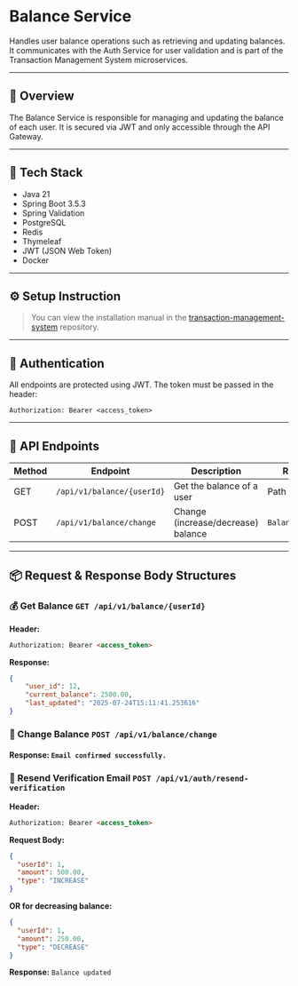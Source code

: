 # Balance Service

Handles user balance operations such as retrieving and updating balances. It communicates with the Auth Service for user validation and is part of the Transaction Management System microservices.

---

## 📜 Overview

The Balance Service is responsible for managing and updating the balance of each user. It is secured via JWT and only accessible through the API Gateway.

---

## 🚀 Tech Stack

- Java 21
- Spring Boot 3.5.3
- Spring Validation
- PostgreSQL
- Redis
- Thymeleaf
- JWT (JSON Web Token)
- Docker

---

## ⚙️ Setup Instruction
> You can view the installation manual in the [transaction-management-system](https://github.com/Asadjon/transaction-management-system/blob/master/README.md) repository.

---

## 🔐 Authentication

All endpoints are protected using JWT. The token must be passed in the header:
```http
Authorization: Bearer <access_token>
```

---

## 🔁 API Endpoints

| Method | Endpoint                          | Description                         | Request Body            |
|--------|-----------------------------------|-------------------------------------|-------------------------|
| GET    | `/api/v1/balance/{userId}`        | Get the balance of a user           | Path variable: `userId` |
| POST   | `/api/v1/balance/change`          | Change (increase/decrease) balance  | `BalanceChangeRequest`  |


---

## 📦 Request & Response Body Structures

### 💰 Get Balance `GET /api/v1/balance/{userId}`

**Header:**
```html
Authorization: Bearer <access_token>
```
**Response:**
```json
{
    "user_id": 12,
    "current_balance": 2500.00,
    "last_updated": "2025-07-24T15:11:41.253616"
}
```

### 🔁 Change Balance `POST /api/v1/balance/change`
#### Response: ``` Email confirmed successfully. ```

### 🔄 Resend Verification Email `POST /api/v1/auth/resend-verification`

**Header:**
```html
Authorization: Bearer <access_token>
```

**Request Body:**
```json
{
  "userId": 1,
  "amount": 500.00,
  "type": "INCREASE"
}
```

**OR for decreasing balance:**
```json
{
  "userId": 1,
  "amount": 250.00,
  "type": "DECREASE"
}
```
**Response:** `Balance updated`